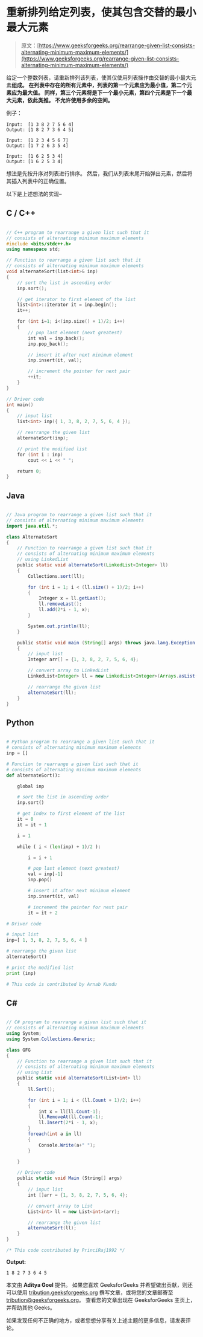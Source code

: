 # 重新排列给定列表，使其包含交替的最小最大元素

> 原文：[https://www.geeksforgeeks.org/rearrange-given-list-consists-alternating-minimum-maximum-elements/](https://www.geeksforgeeks.org/rearrange-given-list-consists-alternating-minimum-maximum-elements/)

给定一个整数列表，请重新排列该列表，使其仅使用列表操作由交替的最小最大元素**组成。 在列表中存在的所有元素中，列表的第一个元素应为最小值，第二个元素应为最大值。 同样，第三个元素将是下一个最小元素，第四个元素是下一个最大元素，依此类推。 不允许使用多余的空间。**

例子：

```
Input:  [1 3 8 2 7 5 6 4]
Output: [1 8 2 7 3 6 4 5]

Input:  [1 2 3 4 5 6 7]
Output: [1 7 2 6 3 5 4]

Input:  [1 6 2 5 3 4]
Output: [1 6 2 5 3 4]

```

想法是先按升序对列表进行排序。 然后，我们从列表末尾开始弹出元素，然后将其插入列表中的正确位置。

以下是上述想法的实现–

## C / C++

```cpp

// C++ program to rearrange a given list such that it 
// consists of alternating minimum maximum elements 
#include <bits/stdc++.h> 
using namespace std; 

// Function to rearrange a given list such that it 
// consists of alternating minimum maximum elements 
void alternateSort(list<int>& inp) 
{ 
    // sort the list in ascending order 
    inp.sort(); 

    // get iterator to first element of the list 
    list<int>::iterator it = inp.begin(); 
    it++; 

    for (int i=1; i<(inp.size() + 1)/2; i++) 
    { 
        // pop last element (next greatest) 
        int val = inp.back(); 
        inp.pop_back(); 

        // insert it after next minimum element 
        inp.insert(it, val); 

        // increment the pointer for next pair 
        ++it; 
    } 
} 

// Driver code 
int main() 
{ 
    // input list 
    list<int> inp({ 1, 3, 8, 2, 7, 5, 6, 4 }); 

    // rearrange the given list 
    alternateSort(inp); 

    // print the modified list 
    for (int i : inp) 
        cout << i << " "; 

    return 0; 
} 

```

## Java

```java

// Java program to rearrange a given list such that it 
// consists of alternating minimum maximum elements 
import java.util.*; 

class AlternateSort 
{ 
    // Function to rearrange a given list such that it 
    // consists of alternating minimum maximum elements 
    // using LinkedList 
    public static void alternateSort(LinkedList<Integer> ll)  
    { 
        Collections.sort(ll); 

        for (int i = 1; i < (ll.size() + 1)/2; i++) 
        { 
            Integer x = ll.getLast(); 
            ll.removeLast(); 
            ll.add(2*i - 1, x); 
        } 

        System.out.println(ll); 
    } 

    public static void main (String[] args) throws java.lang.Exception 
    { 
        // input list 
        Integer arr[] = {1, 3, 8, 2, 7, 5, 6, 4}; 

        // convert array to LinkedList 
        LinkedList<Integer> ll = new LinkedList<Integer>(Arrays.asList(arr)); 

        // rearrange the given list 
        alternateSort(ll); 
    } 
} 

```

## Python

```py

# Python program to rearrange a given list such that it 
# consists of alternating minimum maximum elements 
inp = [] 

# Function to rearrange a given list such that it 
# consists of alternating minimum maximum elements 
def alternateSort(): 

    global inp 

    # sort the list in ascending order 
    inp.sort() 

    # get index to first element of the list 
    it = 0
    it = it + 1

    i = 1

    while ( i < (len(inp) + 1)/2 ): 

        i = i + 1

        # pop last element (next greatest) 
        val = inp[-1] 
        inp.pop() 

        # insert it after next minimum element 
        inp.insert(it, val) 

        # increment the pointer for next pair 
        it = it + 2

# Driver code 

# input list 
inp=[ 1, 3, 8, 2, 7, 5, 6, 4 ] 

# rearrange the given list 
alternateSort() 

# print the modified list 
print (inp)  

# This code is contributed by Arnab Kundu 

```

## C#

```cs

// C# program to rearrange a given list such that it 
// consists of alternating minimum maximum elements  
using System;  
using System.Collections.Generic; 

class GFG 
{ 
    // Function to rearrange a given list such that it 
    // consists of alternating minimum maximum elements 
    // using List 
    public static void alternateSort(List<int> ll)  
    { 
        ll.Sort(); 

        for (int i = 1; i < (ll.Count + 1)/2; i++) 
        { 
            int x = ll[ll.Count-1]; 
            ll.RemoveAt(ll.Count-1); 
            ll.Insert(2*i - 1, x); 
        } 
        foreach(int a in ll) 
        { 
            Console.Write(a+" "); 
        } 

    } 

    // Driver code 
    public static void Main (String[] args) 
    { 
        // input list 
        int []arr = {1, 3, 8, 2, 7, 5, 6, 4}; 

        // convert array to List 
        List<int> ll = new List<int>(arr); 

        // rearrange the given list 
        alternateSort(ll); 
    } 
} 

/* This code contributed by PrinciRaj1992 */

```

**Output:**

```
1 8 2 7 3 6 4 5

```

本文由 **Aditya Goel** 提供。 如果您喜欢 GeeksforGeeks 并希望做出贡献，则还可以使用 [tribution.geeksforgeeks.org](http://www.contribute.geeksforgeeks.org) 撰写文章，或将您的文章邮寄至 tribution@geeksforgeeks.org。 查看您的文章出现在 GeeksforGeeks 主页上，并帮助其他 Geeks。

如果发现任何不正确的地方，或者您想分享有关上述主题的更多信息，请发表评论。

